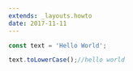 ```yaml
---
extends: _layouts.howto
date: 2017-11-11
---
```



```javascript
const text = 'Hello World';

text.toLowerCase();//hello world
```
